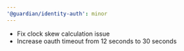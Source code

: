 ```yaml
---
'@guardian/identity-auth': minor
---
```


- Fix clock skew calculation issue
- Increase oauth timeout from 12 seconds to 30 seconds
